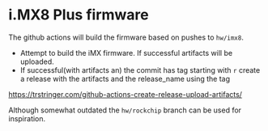 # i.MX8 Plus firmware

The github actions will build the firmware based on pushes to `hw/imx8`.

* Attempt to build the iMX firmware. If successful artifacts will be uploaded.
* If successful(with artifacts an) the commit has tag starting with `r` create a release with the artifacts and the release_name using the tag

https://trstringer.com/github-actions-create-release-upload-artifacts/

Although somewhat outdated the `hw/rockchip` branch can be used for inspiration.
